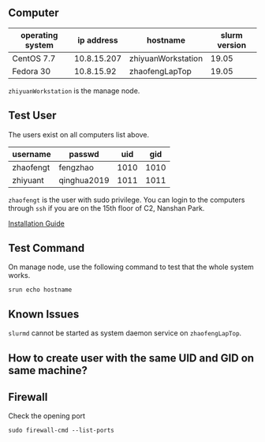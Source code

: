 ## Computer

| operating system | ip address  | hostname           | slurm version | 
|------------------|-------------|--------------------|---------------|
| CentOS 7.7       | 10.8.15.207 | zhiyuanWorkstation | 19.05         |
| Fedora 30        | 10.8.15.92  | zhaofengLapTop     | 19.05         |

`zhiyuanWorkstation` is the manage node.

## Test User
The users exist on all computers list above.

| username  | passwd      | uid  | gid  |
|-----------|-------------|------|------|
| zhaofengt | fengzhao    | 1010 | 1010 |
| zhiyuant  | qinghua2019 | 1011 | 1011 |


`zhaofengt` is the user with sudo privilege. You can login to the computers through `ssh` if you are on the 15th floor of C2, Nanshan Park.

[Installation Guide](https://www.slothparadise.com/how-to-install-slurm-on-centos-7-cluster/)


## Test Command
On manage node, use the following command to test that the whole system works.
```shell
srun echo hostname
```

## Known Issues
`slurmd` cannot be started as system daemon service on `zhaofengLapTop`.

## How to create user with the same UID and GID on same machine?


## Firewall
Check the opening port
```shell
sudo firewall-cmd --list-ports
```

